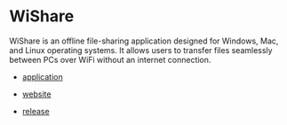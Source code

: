 # WiShare


WiShare is an offline file-sharing application designed for Windows, Mac, and Linux operating systems. It allows users to transfer files seamlessly between PCs over WiFi without an internet connection.

- [application](https://github.com/opeolluwa/wishare-app)

- [website](https://https://github.com/opeolluwa/wishare-website)
- [release](https://github.com/opeolluwa/wishare-release)

